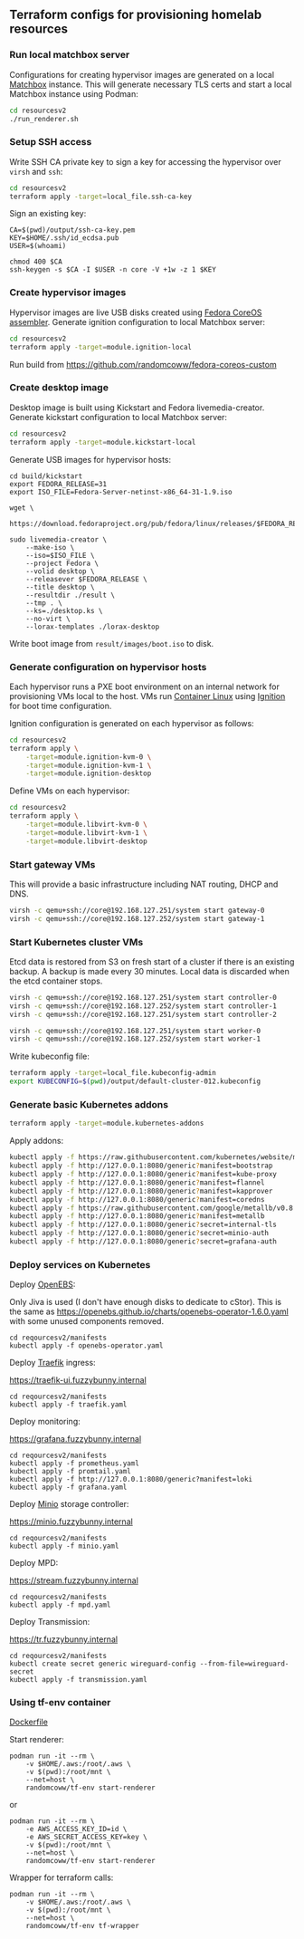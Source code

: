 ## Terraform configs for provisioning homelab resources

### Run local matchbox server

Configurations for creating hypervisor images are generated on a local [Matchbox](https://github.com/coreos/matchbox/) instance. This will generate necessary TLS certs and start a local Matchbox instance using Podman:

```bash
cd resourcesv2
./run_renderer.sh
```

### Setup SSH access

Write SSH CA private key to sign a key for accessing the hypervisor over `virsh` and `ssh`:

```bash
cd resourcesv2
terraform apply -target=local_file.ssh-ca-key
```

Sign an existing key:

```
CA=$(pwd)/output/ssh-ca-key.pem
KEY=$HOME/.ssh/id_ecdsa.pub
USER=$(whoami)

chmod 400 $CA
ssh-keygen -s $CA -I $USER -n core -V +1w -z 1 $KEY
```

### Create hypervisor images

Hypervisor images are live USB disks created using [Fedora CoreOS assembler](https://github.com/coreos/coreos-assembler). Generate ignition configuration to local Matchbox server:

```bash
cd resourcesv2
terraform apply -target=module.ignition-local
```

Run build from https://github.com/randomcoww/fedora-coreos-custom

### Create desktop image

Desktop image is built using Kickstart and Fedora livemedia-creator. Generate kickstart configuration to local Matchbox server:

```bash
cd resourcesv2
terraform apply -target=module.kickstart-local
```

Generate USB images for hypervisor hosts:
```
cd build/kickstart
export FEDORA_RELEASE=31
export ISO_FILE=Fedora-Server-netinst-x86_64-31-1.9.iso

wget \
    https://download.fedoraproject.org/pub/fedora/linux/releases/$FEDORA_RELEASE/Server/x86_64/iso/$ISO_FILE

sudo livemedia-creator \
    --make-iso \
    --iso=$ISO_FILE \
    --project Fedora \
    --volid desktop \
    --releasever $FEDORA_RELEASE \
    --title desktop \
    --resultdir ./result \
    --tmp . \
    --ks=./desktop.ks \
    --no-virt \
    --lorax-templates ./lorax-desktop
```

Write boot image from `result/images/boot.iso` to disk.

### Generate configuration on hypervisor hosts

Each hypervisor runs a PXE boot environment on an internal network for provisioning VMs local to the host. VMs run [Container Linux](https://coreos.com/os/docs/latest/) using [Ignition](https://coreos.com/ignition/docs/latest/) for boot time configuration.

Ignition configuration is generated on each hypervisor as follows:

```bash
cd resourcesv2
terraform apply \
    -target=module.ignition-kvm-0 \
    -target=module.ignition-kvm-1 \
    -target=module.ignition-desktop
```

Define VMs on each hypervisor:

```bash
cd resourcesv2
terraform apply \
    -target=module.libvirt-kvm-0 \
    -target=module.libvirt-kvm-1 \
    -target=module.libvirt-desktop
```

### Start gateway VMs

This will provide a basic infrastructure including NAT routing, DHCP and DNS.

```bash
virsh -c qemu+ssh://core@192.168.127.251/system start gateway-0
virsh -c qemu+ssh://core@192.168.127.252/system start gateway-1
```

### Start Kubernetes cluster VMs

Etcd data is restored from S3 on fresh start of a cluster if there is an existing backup. A backup is made every 30 minutes. Local data is discarded when the etcd container stops.

```bash
virsh -c qemu+ssh://core@192.168.127.251/system start controller-0
virsh -c qemu+ssh://core@192.168.127.252/system start controller-1
virsh -c qemu+ssh://core@192.168.127.251/system start controller-2

virsh -c qemu+ssh://core@192.168.127.251/system start worker-0
virsh -c qemu+ssh://core@192.168.127.252/system start worker-1
```

Write kubeconfig file:

```bash
terraform apply -target=local_file.kubeconfig-admin
export KUBECONFIG=$(pwd)/output/default-cluster-012.kubeconfig
```

### Generate basic Kubernetes addons

```bash
terraform apply -target=module.kubernetes-addons
```

Apply addons:

```bash
kubectl apply -f https://raw.githubusercontent.com/kubernetes/website/master/content/en/examples/policy/privileged-psp.yaml
kubectl apply -f http://127.0.0.1:8080/generic?manifest=bootstrap
kubectl apply -f http://127.0.0.1:8080/generic?manifest=kube-proxy
kubectl apply -f http://127.0.0.1:8080/generic?manifest=flannel
kubectl apply -f http://127.0.0.1:8080/generic?manifest=kapprover
kubectl apply -f http://127.0.0.1:8080/generic?manifest=coredns
kubectl apply -f https://raw.githubusercontent.com/google/metallb/v0.8.3/manifests/metallb.yaml
kubectl apply -f http://127.0.0.1:8080/generic?manifest=metallb
kubectl apply -f http://127.0.0.1:8080/generic?secret=internal-tls
kubectl apply -f http://127.0.0.1:8080/generic?secret=minio-auth
kubectl apply -f http://127.0.0.1:8080/generic?secret=grafana-auth
```

### Deploy services on Kubernetes

Deploy [OpenEBS](https://www.openebs.io/):

Only Jiva is used (I don't have enough disks to dedicate to cStor). This is the same as https://openebs.github.io/charts/openebs-operator-1.6.0.yaml with some unused components removed.

```
cd reqourcesv2/manifests
kubectl apply -f openebs-operator.yaml
```

Deploy [Traefik](https://traefik.io/) ingress:

https://traefik-ui.fuzzybunny.internal

```
cd reqourcesv2/manifests
kubectl apply -f traefik.yaml
```

Deploy monitoring:

https://grafana.fuzzybunny.internal

```
cd reqourcesv2/manifests
kubectl apply -f prometheus.yaml
kubectl apply -f promtail.yaml
kubectl apply -f http://127.0.0.1:8080/generic?manifest=loki
kubectl apply -f grafana.yaml
```

Deploy [Minio](https://min.io/) storage controller:

https://minio.fuzzybunny.internal

```
cd reqourcesv2/manifests
kubectl apply -f minio.yaml
```

Deploy MPD:

https://stream.fuzzybunny.internal

```
cd reqourcesv2/manifests
kubectl apply -f mpd.yaml
```

Deploy Transmission:

https://tr.fuzzybunny.internal

```
cd reqourcesv2/manifests
kubectl create secret generic wireguard-config --from-file=wireguard-secret
kubectl apply -f transmission.yaml
```

### Using tf-env container

[Dockerfile](build/dev/Dockerfile)

Start renderer:

```
podman run -it --rm \
    -v $HOME/.aws:/root/.aws \
    -v $(pwd):/root/mnt \
    --net=host \
    randomcoww/tf-env start-renderer
```

or

```
podman run -it --rm \
    -e AWS_ACCESS_KEY_ID=id \
    -e AWS_SECRET_ACCESS_KEY=key \
    -v $(pwd):/root/mnt \
    --net=host \
    randomcoww/tf-env start-renderer
```

Wrapper for terraform calls:

```
podman run -it --rm \
    -v $HOME/.aws:/root/.aws \
    -v $(pwd):/root/mnt \
    --net=host \
    randomcoww/tf-env tf-wrapper
```
